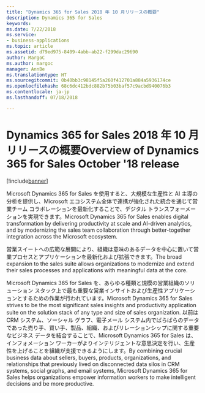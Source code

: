 ```yaml
---
title: "Dynamics 365 for Sales 2018 年 10 月リリースの概要"
description: Dynamics 365 for Sales
keywords: 
ms.date: 7/22/2018
ms.service:
- business-applications
ms.topic: article
ms.assetid: d79ed975-8409-4abb-ab22-f299dac29690
author: MargoC
ms.author: margoc
manager: AnnBe
ms.translationtype: HT
ms.sourcegitcommit: 0b40bb3c98145f5a260f412701a884a5936174ce
ms.openlocfilehash: 68c6dc412bdc882b75b03baf57c9acbd940076b3
ms.contentlocale: ja-jp
ms.lasthandoff: 07/18/2018

---
```


#  <a name="overview-of-dynamics-365-for-sales-october-18-release"></a><span data-ttu-id="834b7-103">Dynamics 365 for Sales 2018 年 10 月リリースの概要</span><span class="sxs-lookup"><span data-stu-id="834b7-103">Overview of Dynamics 365 for Sales October '18 release</span></span>


[!include[banner](../../includes/banner.md)]

<span data-ttu-id="834b7-104">Microsoft Dynamics 365 for Sales を使用すると、大規模な生産性と AI 主導の分析を提供し、Microsoft エコシステム全体で連携が強化された統合を通じて営業チーム コラボレーションを最新化することで、デジタル トランスフォーメーションを実現できます。</span><span class="sxs-lookup"><span data-stu-id="834b7-104">Microsoft Dynamics 365 for Sales enables digital transformation by delivering productivity at scale and AI-driven analytics, and by modernizing the sales team collaboration through better-together integration across the Microsoft ecosystem.</span></span>

<span data-ttu-id="834b7-105">営業スイートへの広範な展開により、組織は意味のあるデータを中心に置いて営業プロセスとアプリケーションを最新化および拡張できます。</span><span class="sxs-lookup"><span data-stu-id="834b7-105">The broad expansion to the sales suite allows organizations to modernize and extend their sales processes and applications with meaningful data at the core.</span></span>

<span data-ttu-id="834b7-106">Microsoft Dynamics 365 for Sales を、あらゆる種類と規模の営業組織のソリューション スタック上で最も重要な営業インサイトおよび生産性アプリケーションとするための作業が行われています。</span><span class="sxs-lookup"><span data-stu-id="834b7-106">Microsoft Dynamics 365 for Sales strives to be the most significant sales insights and productivity application suite on the solution stack of any type and size of sales organization.</span></span> <span data-ttu-id="834b7-107">以前は CRM システム、ソーシャル グラフ、電子メール システム内でばらばらのデータであった売り手、買い手、製品、組織、およびリレーションシップに関する重要なビジネス データを結合することで、Microsoft Dynamics 365 for Sales は、インフォメーション ワーカーがよりインテリジェントな意思決定を行い、生産性を上げることを組織が支援できるようにします。</span><span class="sxs-lookup"><span data-stu-id="834b7-107">By combining crucial business data about sellers, buyers, products, organizations, and relationships that previously lived on disconnected data silos in CRM systems, social graphs, and email systems, Microsoft Dynamics 365 for Sales helps organizations empower information workers to make intelligent decisions and be more productive.</span></span>


